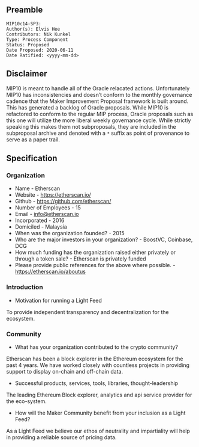 ## Preamble

```
MIP10c14-SP3: 
Author(s): Elvis Hee
Contributors: Nik Kunkel
Type: Process Component
Status: Proposed
Date Proposed: 2020-06-11
Date Ratified: <yyyy-mm-dd>
```

## Disclaimer
MIP10 is meant to handle all of the Oracle relacated actions. Unfortunately MIP10 has inconsistencies and doesn’t conform to the monthly governance cadence that the Maker Improvement Proposal framework is built around. This has generated a backlog of Oracle proposals. While MIP10 is refactored to conform to the regular MIP process, Oracle proposals such as this one will utilize the more liberal weekly governance cycle. While strictly speaking this makes them not subproposals, they are included in the subproposal archive and denoted with a `*` suffix as point of provenance to serve as a paper trail.

## Specification

### Organization

* Name - Etherscan
* Website - https://etherscan.io/
* Github - https://github.com/etherscan/
* Number of Employees - 15
* Email - info@etherscan.io
* Incorporated - 2016
* Domiciled - Malaysia
* When was the organization founded? - 2015
* Who are the major investors in your organization? - BoostVC, Coinbase, DCG
* How much funding has the organization raised either privately or through a token sale? - Etherscan is privately funded
* Please provide public references for the above where possible. - https://etherscan.io/aboutus

### Introduction
* Motivation for running a Light Feed

To provide independent transparency and decentralization for the ecosystem.

### Community
* What has your organization contributed to the crypto community?

Etherscan has been a block explorer in the Ethereum ecosystem for the past 4 years.
We have worked closely with countless projects in providing support to display on-chain and off-chain data.

* Successful products, services, tools, libraries, thought-leadership

The leading Ethereum Block explorer, analytics and api service provider for the eco-system.

* How will the Maker Community benefit from your inclusion as a Light Feed?

As a Light Feed we believe our ethos of neutrality and impartiality will help in providing a reliable source of pricing data.